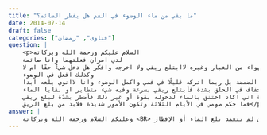 ```yaml
---
title: "ما بقي من ماء الوضوء في الفم هل يفطر الصائم؟"
date: 2014-07-14
draft: false
categories: ["فتاوى", "رمضان"]
question: |
    <p>السلام عليكم ورحمة الله وبركاته
    لدي امران فعلتهما وانا صائمة
    الاول : أني إن شعرت بدخول شيءٍ لجوفي مما يتطاير في الهواء من الغبار وغيره لاابتلع ريقي ولا اخرجه وافكر هل دخل شيءٌ حقًا ام لا
    وكذلك افعل في الوضوء
    لا ابتلع ماتبقى من اثر الضمضة بل ربما اتركه قليلًا في فمي واكمل الوضوء وانا لاانوي بلعه ابدا
    ونتيجة لهذين الأمرين كان يصيبني جفاف في الحلق بشدة فأبتلع ريقي بسرعة وفيه شيء متطاير او بقايا الماء
    والأمر الأخر انني ربما توضات فيحدث فجأة اني اكاد اختنق بالماء لدخوله بقوة أو غير ذلك فأضطر بشدَّة لبلع ريقي
    فما حكم صومي في الأيام الثلاثة وتكون الأمور شديدة فلابد من بلع الريق</p>
answer: |
    وعليكم السلام ورحمة الله وبركاته <BR> ما ذكرت حفظك الله تعالى من الأمرين من دخول الغبار إلى الحلق وكذلك بقايا ماء الوضوء في الفم مما هو خارج عن إرادة الإنسان فهو مما عفا عنه الشارع فلو بلع الإنسان ريقه وهو أمر لا بد منه فهو غير مؤاخذ على ذلك إذا كان لم يتعمد بلع الماء أو الإفطار . <BR>فالوضوء لابد منه للصلاة وهو صائم وستبقى رطوبة الماء بعد مجه خارج الفم وهذا لا يؤثر فى الصوم . <BR>ولا ينبغي للإنساء أن يتشكك في هذه الأشياء لأنها ربما تنتقل به إلى الوسوسة نسأل الله السلامة لنا ولكم . <BR> والله أعلم
---
```


